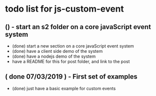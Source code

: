 # todo list for js-custom-event

## () - start an s2 folder on a core javaScript event system
* (done) start a new section on a core javaScript event system
* (done) have a client side demo of the system
* (done) have a nodejs demo of the system
* have a README for this for post folder, and link to the post

## ( done 07/03/2019 ) - First set of examples
* (done) just have a basic example for custom events